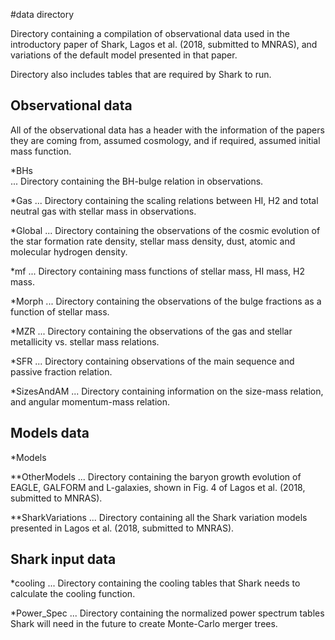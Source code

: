 #data directory

Directory containing a compilation of observational data used in the introductory 
paper of Shark, Lagos et al. (2018, submitted to MNRAS), and variations of the 
default model presented in that paper.

Directory also includes tables that are required by Shark to run. 

## Observational data

All of the observational data has a header with the information of the papers they are coming from, assumed cosmology, and 
if required, assumed initial mass function.

*BHs  
... Directory containing the BH-bulge relation in observations.

*Gas
... Directory containing the scaling relations between HI, H2 and total neutral gas with stellar mass in observations.

*Global 
... Directory containing the observations of the cosmic evolution of the star formation rate density, stellar mass density, dust, atomic and molecular hydrogen density.

*mf
... Directory containing mass functions of stellar mass, HI mass, H2 mass. 


*Morph
... Directory containing the observations of the bulge fractions as a function of stellar mass.

*MZR
... Directory containing the observations of the gas and stellar metallicity vs. stellar mass relations.

*SFR
... Directory containing observations of the main sequence and passive fraction relation.

*SizesAndAM
... Directory containing information on the size-mass relation, and angular momentum-mass relation.


## Models data

*Models

**OtherModels
... Directory containing the baryon growth evolution of EAGLE, GALFORM and L-galaxies, shown in Fig. 4 of Lagos et al. (2018, submitted to MNRAS).

**SharkVariations 
... Directory containing all the Shark variation models presented in Lagos et al. (2018, submitted to MNRAS). 

## Shark input data

*cooling
... Directory containing the cooling tables that Shark needs to calculate the cooling function.

*Power_Spec
... Directory containing the normalized power spectrum tables Shark will need in the future to create Monte-Carlo merger trees.
